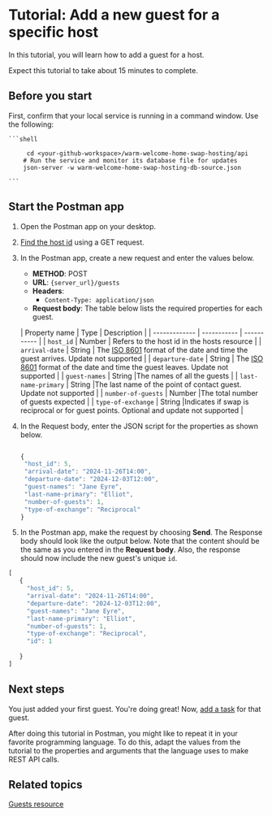 # Tutorial: Add a new guest for a specific host

 In this tutorial, you will learn how to add a guest for a host.

Expect this tutorial to take about 15 minutes to complete.

## Before you start

First, confirm that your local service is running in a command window. Use the following:

    ```shell
    
         cd <your-github-workspace>/warm-welcome-home-swap-hosting/api
        # Run the service and monitor its database file for updates
        json-server -w warm-welcome-home-swap-hosting-db-source.json
        
    ```

## Start the Postman app

1. Open the Postman app on your desktop.
1. [Find the host id](../api/users_CRUDref/get-all-hosts.md) using a GET request.
1. In the Postman app, create a new request and enter the values below.
    * **METHOD**: POST
    * **URL**: `{server_url}/guests`
    * **Headers**:
        * `Content-Type: application/json`
    * **Request body**:
        The table below lists the required properties for each guest.

    | Property name | Type | Description |
| ------------- | ----------- | ----------- |
| `host_id` | Number | Refers to the host id in the hosts resource |
| `arrival-date` | String | The [ISO 8601](https://en.wikipedia.org/wiki/ISO_8601) format of the date and time the guest arrives. Update not supported |
| `departure-date` | String | The [ISO 8601](https://en.wikipedia.org/wiki/ISO_8601) format of the date and time the guest leaves. Update not supported |
| `guest-names` | String |The names of all the guests |
| `last-name-primary` | String |The last name of the point of contact guest. Update not supported |
| `number-of-guests` | Number |The total number of guests expected |
| `type-of-exchange` | String |Indicates if swap is reciprocal or for guest points. Optional and update not supported |

1. In the Request body, enter the JSON script for the properties as shown below.

    ```js

   {
     "host_id": 5,
     "arrival-date": "2024-11-26T14:00",
     "departure-date": "2024-12-03T12:00", 
     "guest-names": "Jane Eyre",
     "last-name-primary": "Elliot",
     "number-of-guests": 1,
     "type-of-exchange": "Reciprocal"    
   }

    ```

1. In the Postman app, make the request by choosing **Send**. The Response body should look like the output below. Note that the content should be the same as you entered in the **Request body**. Also, the response should now include the new guest's unique `id`.

```js
[
   {
     "host_id": 5,
     "arrival-date": "2024-11-26T14:00",
     "departure-date": "2024-12-03T12:00", 
     "guest-names": "Jane Eyre",
     "last-name-primary": "Elliot",
     "number-of-guests": 1,
     "type-of-exchange": "Reciprocal",
     "id": 1
    
   }
]
```

## Next steps

You just added your first guest. You're doing great! Now, [add a task](tutorial-add-new-task.md) for that guest.

After doing this tutorial in Postman, you might like to repeat it in your favorite programming language. To do this, adapt the values from the tutorial to the properties and arguments that the language uses to make REST API calls.

## Related topics

[Guests resource](../api/house_exchanges.md)
